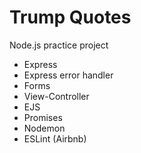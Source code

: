 # Trump Quotes
Node.js practice project
- Express
- Express error handler
- Forms
- View-Controller
- EJS
- Promises
- Nodemon
- ESLint (Airbnb)
